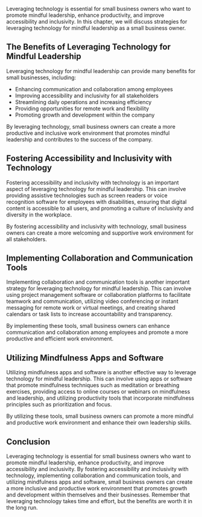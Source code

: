 
Leveraging technology is essential for small business owners who want to promote mindful leadership, enhance productivity, and improve accessibility and inclusivity. In this chapter, we will discuss strategies for leveraging technology for mindful leadership as a small business owner.

The Benefits of Leveraging Technology for Mindful Leadership
------------------------------------------------------------

Leveraging technology for mindful leadership can provide many benefits for small businesses, including:

* Enhancing communication and collaboration among employees
* Improving accessibility and inclusivity for all stakeholders
* Streamlining daily operations and increasing efficiency
* Providing opportunities for remote work and flexibility
* Promoting growth and development within the company

By leveraging technology, small business owners can create a more productive and inclusive work environment that promotes mindful leadership and contributes to the success of the company.

Fostering Accessibility and Inclusivity with Technology
-------------------------------------------------------

Fostering accessibility and inclusivity with technology is an important aspect of leveraging technology for mindful leadership. This can involve providing assistive technologies such as screen readers or voice recognition software for employees with disabilities, ensuring that digital content is accessible to all users, and promoting a culture of inclusivity and diversity in the workplace.

By fostering accessibility and inclusivity with technology, small business owners can create a more welcoming and supportive work environment for all stakeholders.

Implementing Collaboration and Communication Tools
--------------------------------------------------

Implementing collaboration and communication tools is another important strategy for leveraging technology for mindful leadership. This can involve using project management software or collaboration platforms to facilitate teamwork and communication, utilizing video conferencing or instant messaging for remote work or virtual meetings, and creating shared calendars or task lists to increase accountability and transparency.

By implementing these tools, small business owners can enhance communication and collaboration among employees and promote a more productive and efficient work environment.

Utilizing Mindfulness Apps and Software
---------------------------------------

Utilizing mindfulness apps and software is another effective way to leverage technology for mindful leadership. This can involve using apps or software that promote mindfulness techniques such as meditation or breathing exercises, providing access to online courses or webinars on mindfulness and leadership, and utilizing productivity tools that incorporate mindfulness principles such as prioritization and focus.

By utilizing these tools, small business owners can promote a more mindful and productive work environment and enhance their own leadership skills.

Conclusion
----------

Leveraging technology is essential for small business owners who want to promote mindful leadership, enhance productivity, and improve accessibility and inclusivity. By fostering accessibility and inclusivity with technology, implementing collaboration and communication tools, and utilizing mindfulness apps and software, small business owners can create a more inclusive and productive work environment that promotes growth and development within themselves and their businesses. Remember that leveraging technology takes time and effort, but the benefits are worth it in the long run.
